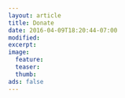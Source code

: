 ```yaml
---
layout: article
title: Donate
date: 2016-04-09T18:20:44-07:00
modified:
excerpt:
image:
  feature:
  teaser:
  thumb:
ads: false
---
```



